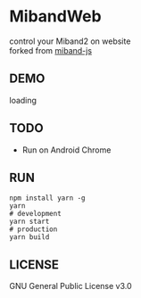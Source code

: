 # MibandWeb
control your Miband2 on website  
forked from [miband-js](https://github.com/vshymanskyy/miband-js/tree/gh-pages)  

## DEMO
loading

## TODO
- Run on Android Chrome

## RUN
```
npm install yarn -g
yarn
# development
yarn start
# production
yarn build
```

## LICENSE
GNU General Public License v3.0
